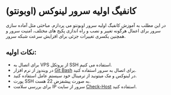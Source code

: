 # کانفیگ اولیه سرور لینوکس (اوبونتو)

در این مطلب به آموزش کانفیگ اولیه سرور اوبونتو می پردازم. مباحثی مثل آماده سازی سرور برای اعمال هرگونه تغییر و نصب و راه اندازی پکیج های مختلف، امنیت سرور و همچنین یکسری تغییرات جزئی برای افزایش سرعت شبکه سرور.

## نکات اولیه:

- برای اتصال به VPS از پروتکل SSH استفاده می کنیم.
- در ویندوز از نرم افزار [Git Bash](https://git-scm.com/downloads) برای اتصال به سرور استفاده کنید.
- در لینوکس و مک میتونید از ترمینال خود سیستم عامل استفاده کنید.
- پورت SSH به صورت پیشفزض 22 هست.
- برای بررسی سلامت IP سرور از سایت [Check-Host](https://check-host.net/) استفاده کنید.

